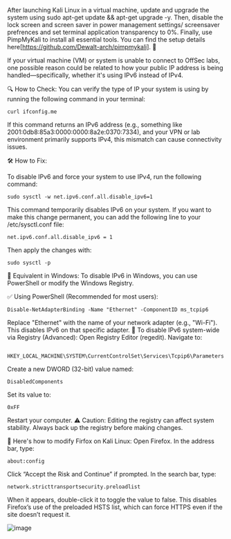 After launching Kali Linux in a virtual machine, update and upgrade the system using sudo apt-get update && apt-get upgrade -y. Then, disable the lock screen and screen saver in power management settings/ screensaver prefrences and set terminal application transparency to 0%. Finally, use PimpMyKali to install all essential tools. You can find the setup details here[https://github.com/Dewalt-arch/pimpmykali]. 🚀


If your virtual machine (VM) or system is unable to connect to OffSec labs, one possible reason could be related to how your public IP address is being handled—specifically, whether it's using IPv6 instead of IPv4.

🔍 How to Check:
You can verify the type of IP your system is using by running the following command in your terminal:

    curl ifconfig.me
If this command returns an IPv6 address (e.g., something like 2001:0db8:85a3:0000:0000:8a2e:0370:7334), and your VPN or lab environment primarily supports IPv4, this mismatch can cause connectivity issues.

🛠️ How to Fix:

To disable IPv6 and force your system to use IPv4, run the following command:

    sudo sysctl -w net.ipv6.conf.all.disable_ipv6=1

This command temporarily disables IPv6 on your system. If you want to make this change permanent, you can add the following line to your /etc/sysctl.conf file:

    net.ipv6.conf.all.disable_ipv6 = 1

Then apply the changes with:

    sudo sysctl -p
    
🔄 Equivalent in Windows:
To disable IPv6 in Windows, you can use PowerShell or modify the Windows Registry.

✅ Using PowerShell (Recommended for most users):

    Disable-NetAdapterBinding -Name "Ethernet" -ComponentID ms_tcpip6

Replace "Ethernet" with the name of your network adapter (e.g., "Wi-Fi").
This disables IPv6 on that specific adapter.
🔧 To disable IPv6 system-wide via Registry (Advanced):
Open Registry Editor (regedit).
Navigate to:

      HKEY_LOCAL_MACHINE\SYSTEM\CurrentControlSet\Services\Tcpip6\Parameters
Create a new DWORD (32-bit) value named:

    DisabledComponents
Set its value to:

    0xFF
Restart your computer.
⚠️ Caution: Editing the registry can affect system stability. Always back up the registry before making changes.

🔧 Here's how to modify Firfox on Kali Linux:
Open Firefox.
In the address bar, type:

    about:config
Click “Accept the Risk and Continue” if prompted.
In the search bar, type:

    network.stricttransportsecurity.preloadlist
When it appears, double-click it to toggle the value to false.
This disables Firefox’s use of the preloaded HSTS list, which can force HTTPS even if the site doesn’t request it.

![image](https://github.com/user-attachments/assets/3f02962c-7df3-4dad-85d7-f8c8dc660098)

